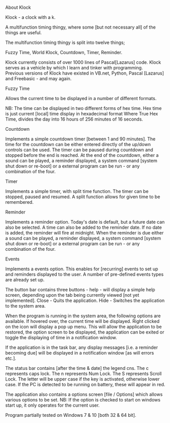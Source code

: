 About Klock

Klock - a clock with a k.

A multifunction timing thingy, where some [but not necessary all] of the things are useful.

The multifunction timing thingy is split into twelve things;

Fuzzy Time, World Klock, Countdown, Timer, Reminder.

Klock currently consists of over 1000 lines of Pascal[Lazarus] code.  Klock serves as a vehicle by which I learn and tinker with programming.  
Previous versions of Klock have existed in VB.net, Python, Pascal [Lazarus] and Freebasic - and may again.

Fuzzy Time

Allows the current time to be displayed in a number of different formats.

NB: The time can be displayed in two different forms of hex time.
Hex time is just current [local] time display in hexadecimal format
Where True Hex Time, divides the day into 16 hours of 256 minutes of 16 seconds.

Countdown

Implements a simple countdown timer [between 1 and 90 minutes].
The time for the countdown can be either entered directly of the up/down controls can be used.  The timer can be paused during countdown and stopped before the end is reached.  At the end of the countdown, either a sound can be played, a reminder displayed, a system command [system shut down or re-boot] or a external program can be run - or any combination of the four.


Timer

Implements  a simple timer, with split time function.
The timer can be stopped, paused and resumed.
A split function allows for given time to be remembered.


Reminder

Implements a reminder option.
Today's date is default, but a future date can also be selected.  A time can also be added to the reminder date.  If no date is added, the reminder will fire at midnight.  When the reminder is due either a sound can be played, a reminder displayed, a system command [system shut down or re-boot] or a external program can be run - or any combination of the four.


Events

Implements a events option.
This enables for [recurring] events to set up and reminders displayed to the user.  A number of pre-defined events types are already set up.


The button bar contains three buttons -
help  - will display a simple help screen, depending upon the tab being currently viewed [not yet implemented].
Close - Quits the application.
Hide  - Switches the application to the system area.


When the program is running in the system area, the following options are available.
If hovered over, the current time will be displayed.
Right clicked on the icon will display a pop up menu.
This will allow the application to be restored, the option screen to be displayed, the application can be exited or toggle the displaying of time in a notification window.

If the application is in the task bar, any display messages
[i.e. a reminder becoming due] will be displayed in a notification window [as will errors etc.].



The status bar contains [after the time & date] the legend cns.
The c represents caps lock.
The n represents Num Lock.
The S represents Scroll Lock.
The letter will be upper case if the key is activated, otherwise lower case.
If the PC is detected to be running on battery, these will appear in red.


The application also contains a options screen [file / Options] which allows various options to be set.
NB: If the option is checked to start on windows start up, it only operates for the current user.


Program partially tested on Windows 7 & 10 [both 32 & 64 bit].

